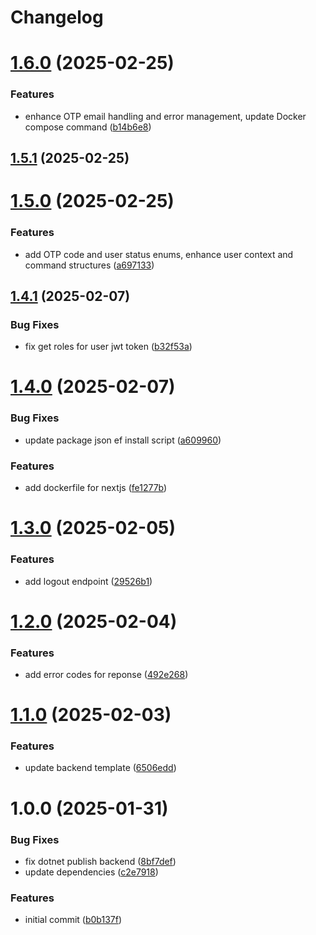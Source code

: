 # Changelog

# [1.6.0](https://github.com/MorveN11/full-stack-template/compare/v1.5.1...v1.6.0) (2025-02-25)


### Features

* enhance OTP email handling and error management, update Docker compose command ([b14b6e8](https://github.com/MorveN11/full-stack-template/commit/b14b6e8b2dac20dfc176392d805fbd5e4f2868cf))

## [1.5.1](https://github.com/MorveN11/full-stack-template/compare/v1.5.0...v1.5.1) (2025-02-25)

# [1.5.0](https://github.com/MorveN11/full-stack-template/compare/v1.4.1...v1.5.0) (2025-02-25)


### Features

* add OTP code and user status enums, enhance user context and command structures ([a697133](https://github.com/MorveN11/full-stack-template/commit/a69713371b5e5ad59939462ed6f86621b44c6913))

## [1.4.1](https://github.com/MorveN11/full-stack-template/compare/v1.4.0...v1.4.1) (2025-02-07)


### Bug Fixes

* fix get roles for user jwt token ([b32f53a](https://github.com/MorveN11/full-stack-template/commit/b32f53aaac179c98cb170bc6caf4e305cdc6b220))

# [1.4.0](https://github.com/MorveN11/full-stack-template/compare/v1.3.0...v1.4.0) (2025-02-07)


### Bug Fixes

* update package json ef install script ([a609960](https://github.com/MorveN11/full-stack-template/commit/a6099603bcca3fdbd4eb7f3da407b068cb70f578))


### Features

* add dockerfile for nextjs ([fe1277b](https://github.com/MorveN11/full-stack-template/commit/fe1277bba089b7602a851cc0666fddba6b76f2d7))

# [1.3.0](https://github.com/MorveN11/full-stack-template/compare/v1.2.0...v1.3.0) (2025-02-05)


### Features

* add logout endpoint ([29526b1](https://github.com/MorveN11/full-stack-template/commit/29526b1e0bb7a9e36c137eac47536c268636022e))

# [1.2.0](https://github.com/MorveN11/full-stack-template/compare/v1.1.0...v1.2.0) (2025-02-04)


### Features

* add error codes for reponse ([492e268](https://github.com/MorveN11/full-stack-template/commit/492e268cbff32b989ebb095e26e7f457dc25acb7))

# [1.1.0](https://github.com/MorveN11/full-stack-template/compare/v1.0.0...v1.1.0) (2025-02-03)


### Features

* update backend template ([6506edd](https://github.com/MorveN11/full-stack-template/commit/6506edda67b4ce97e8e8e3f6727507e91adcaa2c))

# 1.0.0 (2025-01-31)


### Bug Fixes

* fix dotnet publish backend ([8bf7def](https://github.com/MorveN11/full-stack-template/commit/8bf7def9eb587b3fbd405e103523215ba5817328))
* update dependencies ([c2e7918](https://github.com/MorveN11/full-stack-template/commit/c2e7918deca69f64ae80f45a6aa0a99dd23a7a84))


### Features

* initial commit ([b0b137f](https://github.com/MorveN11/full-stack-template/commit/b0b137fcba5481f67c1d77ce50877cdd52ae5a35))
